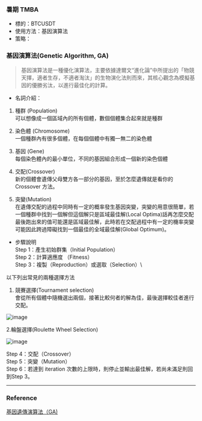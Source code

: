 ### 暑期 TMBA  
* 標的：BTCUSDT
* 使用方法：基因演算法
* 策略：

### 基因演算法(Genetic Algorithm, GA)
> 基因演算法是一種優化演算法，主要依據達爾文“進化論”中所提出的「物競天擇，適者生存，不適者淘汰」的生物演化法則而來，其核心觀念為模擬基因的優勝劣汰，以進行最佳化的計算。
* 名詞介紹：
1. 種群 (Population)\
可以想像成一個區域內的所有個體，數個個體集合起來就是種群

2. 染色體 (Chromosome)\
一個種群內有很多個體，在每個個體中有獨一無二的染色體

3. 基因 (Gene)\
每個染色體內的最小單位，不同的基因組合形成一個新的染色個體

4. 交配(Crossover)\
新的個體會遺傳父母雙方各一部分的基因，至於怎麼遺傳就是看你的 Crossover 方法。

5. 突變(Mutation)\
在遺傳交配的過程中同時有一定的概率發生基因突變，突變的用意很簡單，若一個種群中找到一個解但這個解只是區域最佳解(Local Optima)話再怎麼交配最後跑出來的值可能還是區域最佳解，此時若在交配過程中有一定的機率突變可能因此跨過障礙找到一個最佳的全域最佳解(Global Optimum)。

* 步驟說明\
Step 1：產生初始群集（Initial Population）\
Step 2：計算適應度 （Fitness）\
Step 3：複製（Reproduction）或選取（Selection）\

以下列出常見的兩種選擇方法
1. 競賽選擇(Tournament selection)\
   會從所有個體中隨機選出兩個，接著比較何者的解為佳，最後選擇較佳者進行交配。
   
![image](https://github.com/user-attachments/assets/57752468-180d-48b8-8725-355ea6fdcfa0)

2.輪盤選擇(Roulette Wheel Selection)

![image](https://github.com/user-attachments/assets/04f6da45-dfd6-44b5-abb7-59c8b3aaca8f)


Step 4：交配（Crossover）\
Step 5：突變（Mutation）\
Step 6：若達到 iteration 次數的上限時，則停止並輸出最佳解，若尚未滿足則回到Step 3。

***
### Reference
[基因遺傳演算法（GA)](https://tzuchieh0931.medium.com/ga-metaheuristic-05-cf98c543da7f)
